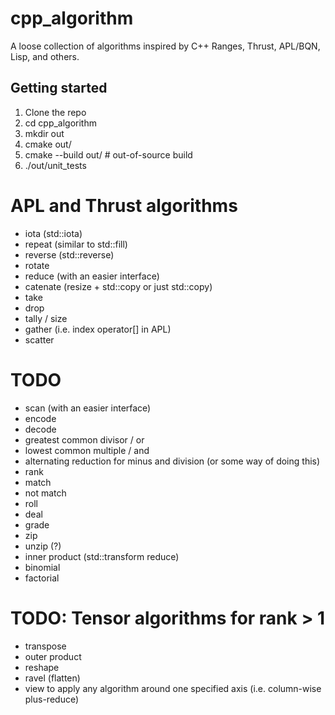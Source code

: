 # cpp_algorithm
A loose collection of algorithms inspired by C++ Ranges, Thrust, APL/BQN, Lisp, and others.

## Getting started
1. Clone the repo
2. cd cpp_algorithm
3. mkdir out
4. cmake out/
5. cmake --build out/ # out-of-source build
6. ./out/unit_tests

# APL and Thrust algorithms
- iota (std::iota)
- repeat (similar to std::fill)
- reverse (std::reverse)
- rotate
- reduce (with an easier interface)
- catenate (resize + std::copy or just std::copy)
- take
- drop
- tally / size
- gather (i.e. index operator[] in APL)
- scatter

# TODO
- scan (with an easier interface)
- encode
- decode
- greatest common divisor / or
- lowest common multiple / and
- alternating reduction for minus and division (or some way of doing this)
- rank
- match
- not match
- roll
- deal
- grade
- zip
- unzip (?)
- inner product (std::transform reduce)
- binomial
- factorial

# TODO: Tensor algorithms for rank > 1
- transpose
- outer product
- reshape
- ravel (flatten)
- view to apply any algorithm around one specified axis (i.e. column-wise plus-reduce)
